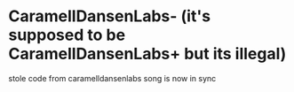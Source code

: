 # CaramellDansenLabs- (it's supposed to be CaramellDansenLabs+ but its illegal)

stole code from caramelldansenlabs
song is now in sync

